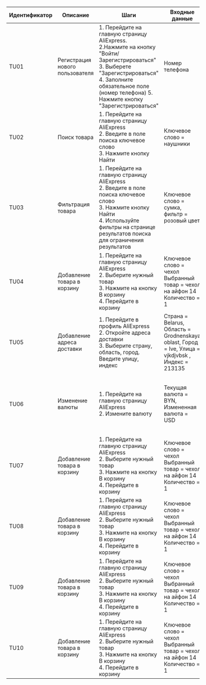 | Идентификатор | Описание                        | Шаги                                                                                                                                                                                                                            | Входные данные                                                                                    | Ожидаемые результаты                                                                         | Фактические результаты | Статус              |
|---------------|---------------------------------|---------------------------------------------------------------------------------------------------------------------------------------------------------------------------------------------------------------------------------|---------------------------------------------------------------------------------------------------|----------------------------------------------------------------------------------------------|------------------------|---------------------|
| TU01          | Регистрация нового пользователя | 1. Перейдите на главную страницу AliExpress.<br/>2.Нажмите на кнопку "Войти/Зарегистрироваться"<br/>3. Выберете "Зарегистрироваться"<br/>4. Заполните обязательное поле (номер телефона) 5. Нажмите кнопку "Зарегистрироваться" | Номер телефона                                                                                    | Пользователь успешно зарегистрирован и перенаправлен на главную страницу                     | Как и ожидалось<br/>![img.png](img.png)<br/>![img_1.png](img_1.png) | Пройден успешно     |
| TU02          | Поиск товара                    | 1. Перейдите на главную страницу AliExpress<br/> 2. Введите в поле поиска ключевое слово<br/>3. Нажмите кнопку Найти                                                                                                            | Ключевое слово = наушники                                                                         | Отобразятся результаты поиска, соответствующие введенному ключевому слову.                   | Как и ожидалось ![img_2.png](img_2.png) | Пройден успешно     |
| TU03          | Фильтрация товара               | 1. Перейдите на главную страницу AliExpress<br/> 2. Введите в поле поиска ключевое слово<br/>3. Нажмите кнопку Найти<br/>4. Используйте фильтры на странице результатов поиска для ограничения результатов                      | Ключевое слово = сумка, фильтр = розовый цвет                                                     | Результат поиска должен быть ограничен в соответствии с выбранным фильтром                   | Как и ожидалось <br/>![img_3.png](img_3.png) | Пройден успешно     |
| TU04          | Добавление товара в корзину     | 1. Перейдите на главную страницу AliExpress<br/>  2. Выберите нужный товар<br/>3. Нажмите на кнопку В корзину<br/>4. Перейдите в корзину                                                                                        | Ключевое слово = чехол<br/>Выбранный товар = чехол на айфон 14<br/>Количество = 1                 | Выбранный товар находится в корзине, и отображается его количество и общая стоимость.        | Как и ожидалось<br/>![img_4.png](img_4.png)![img_5.png](img_5.png) | Пройден успешно     |
| TU05          | Добавление адреса доставки      | 1. Перейдите в профиль AliExpress<br/>  2. Откройте адреса доставки<br/>3. Выберите страну, область, город. Введите улицу, индекс                                                                                               | Страна = Belarus, Область = Grodnenskaya oblast, Город = Ive, Улица = vjkdjvbsk , Индекс = 213135 | Адрес не добавится, потому что указана неправильная улица и не соответствующий городу индекс | Адрес добавился<br/>![img.png](img.png)![img_1.png](img_1.png)| Пройден некорректно |
| TU06          | Изменение валюты                | 1. Перейдите на главную страницу AliExpress<br/>  2. Измените валюту<br/>                                                                                           | Текущая валюта = BYN, Измененная валюта = USD             | Корректное изменение валюты                                                             | Как и ожидалось<br/>!!![img_4.png](img_4.png)![img_5.png](img_5.png) | Пройден успешно     |
| TU07          | Добавление товара в корзину     | 1. Перейдите на главную страницу AliExpress<br/>  2. Выберите нужный товар<br/>3. Нажмите на кнопку В корзину<br/>4. Перейдите в корзину                                                                                        | Ключевое слово = чехол<br/>Выбранный товар = чехол на айфон 14<br/>Количество = 1                 | Выбранный товар находится в корзине, и отображается его количество и общая стоимость.        | Как и ожидалось<br/>![img_4.png](img_4.png)![img_5.png](img_5.png) | Пройден успешно     |
| TU08          | Добавление товара в корзину     | 1. Перейдите на главную страницу AliExpress<br/>  2. Выберите нужный товар<br/>3. Нажмите на кнопку В корзину<br/>4. Перейдите в корзину                                                                                        | Ключевое слово = чехол<br/>Выбранный товар = чехол на айфон 14<br/>Количество = 1                 | Выбранный товар находится в корзине, и отображается его количество и общая стоимость.        | Как и ожидалось<br/>![img_4.png](img_4.png)![img_5.png](img_5.png) | Пройден успешно     |
| TU09          | Добавление товара в корзину     | 1. Перейдите на главную страницу AliExpress<br/>  2. Выберите нужный товар<br/>3. Нажмите на кнопку В корзину<br/>4. Перейдите в корзину                                                                                        | Ключевое слово = чехол<br/>Выбранный товар = чехол на айфон 14<br/>Количество = 1                 | Выбранный товар находится в корзине, и отображается его количество и общая стоимость.        | Как и ожидалось<br/>![img_4.png](img_4.png)![img_5.png](img_5.png) | Пройден успешно     |
| TU10          | Добавление товара в корзину     | 1. Перейдите на главную страницу AliExpress<br/>  2. Выберите нужный товар<br/>3. Нажмите на кнопку В корзину<br/>4. Перейдите в корзину                                                                                        | Ключевое слово = чехол<br/>Выбранный товар = чехол на айфон 14<br/>Количество = 1                 | Выбранный товар находится в корзине, и отображается его количество и общая стоимость.        | Как и ожидалось<br/>![img_4.png](img_4.png)![img_5.png](img_5.png) | Пройден успешно     |


